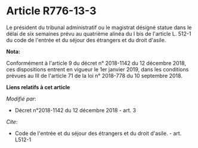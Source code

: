 # Article R776-13-3

Le président du tribunal administratif ou le magistrat désigné statue dans le délai de six semaines prévu au quatrième alinéa
du I bis de l'article L. 512-1 du code de l'entrée et du séjour des étrangers et du droit d'asile.

**Nota:**

Conformément à l'article 9 du décret n° 2018-1142 du 12 décembre 2018, ces dispositions entrent en vigueur le 1er janvier
2019, dans les conditions prévues au III de l'article 71 de la loi n° 2018-778 du 10 septembre 2018.

**Liens relatifs à cet article**

_Modifié par_:

  - Décret n°2018-1142 du 12 décembre 2018 - art. 3

_Cite_:

  - Code de l'entrée et du séjour des étrangers et du droit d'asile. - art. L512-1
